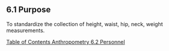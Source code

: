 ## 6.1 Purpose

To standardize the collection of height, waist, hip, neck, weight measurements. 


<div class="center">
<div class="btn-group">
  <a href=":pages_path:/manuals/anthropometry/6-00-anthro-toc.md" class="btn btn-default">
    <span class="glyphicon glyphicon-chevron-left"></span>
    Table of Contents
  </a>

  <a href=":pages_path:/manuals/anthropometry" class="btn btn-default">
    <span class="glyphicon glyphicon-chevron-up"></span>
    Anthropometry
  </a>

  <a href=":pages_path:/manuals/antropometry/6-02-personnel.md" class="btn btn-success">
    6.2 Personnel
    <span class="glyphicon glyphicon-chevron-right"></span>
  </a>
</div>
</div>